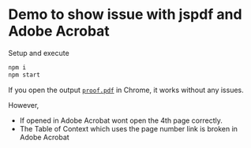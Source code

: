 # Demo to show issue with jspdf and Adobe Acrobat

Setup and execute

```js
npm i
npm start
```

If you open the output [`proof.pdf`](https://github.com/febkosq8/jspdf-adobe-issue/blob/main/proof.pdf) in Chrome, it works without any issues.

However,

- If opened in Adobe Acrobat wont open the 4th page correctly.
- The Table of Context which uses the page number link is broken in Adobe Acrobat
